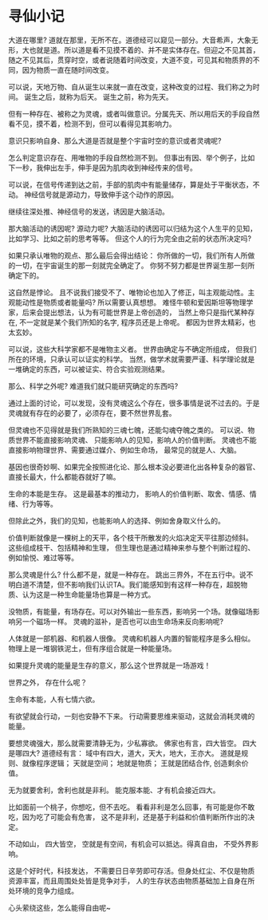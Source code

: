 # 寻仙小记

大道在哪里? 道就在那里，无所不在。道德经可以窥见一部分。大音希声，大象无形，大也就是道。所以道是看不见摸不着的、并不是实体存在。但迎之不见其首，随之不见其后，贯穿时空，或者说随着时间改变，大道不变，可见其和物质界的不同，因为物质一直在随时间改变。

可以说，天地万物、自从诞生以来就一直在改变，这种改变的过程、我们称之为时间。 诞生之后，就称为后天。 诞生之前，称为先天。

但有一种存在、被称之为灵魂，或者叫做意识。分属先天、所以用后天的手段自然看不见，摸不着，检测不到，但可以看得见其影响力。

意识只影响自身、那么大道是否就是整个宇宙时空的意识或者灵魂呢?

怎么判定意识存在、用唯物的手段自然检测不到。 但事出有因、举个例子，比如下一秒，我伸出左手，伸手是因为肌肉收到神经传来的信号。

可以说，在信号传递到达之前，手部的肌肉中有能量储存，算是处于平衡状态，不动。 神经信号就是源动力，导致伸手这个动作的原因。

继续往深处推、神经信号的发送，诱因是大脑活动。

那大脑活动的诱因呢? 源动力呢?  大脑活动的诱因可以归结为这个人生平的见知，比如学习、比如之前的思考等等。 但这个人的行为完全由之前的状态所决定吗?

如果只承认唯物的观点、那么最后会得出结论： 你所做的一切，我们所有人所做的一切，在宇宙诞生的那一刻就完全确定了。 你努不努力都是世界诞生那一刻所确定下的。

这自然是悖论。 且不说我们接受不了、唯物论也加入了修正，叫主观能动性。主观能动性是物质或者能量吗?  所以需要认真想想。 难怪牛顿和爱因斯坦等物理学家，后来会提出想法，认为有可能世界是上帝创造的， 当然上帝只是指代某种存在, 不一定就是某个我们所知的名字, 程序员还是上帝呢。 都因为世界太精彩，也太玄妙。

可以说，这些大科学家都不是唯物主义者。 世界由确定与不确定所组成， 但我们所在的环境，只承认可以证实的科学。 当然，做学术就需要严谨、科学理论就是一堆确定的东西，可以被证实、符合实验观测结果。 

那么、科学之外呢? 难道我们就只能研究确定的东西吗?

通过上面的讨论，可以发现，没有灵魂这么个存在，很多事情是说不过去的。于是灵魂就有存在的必要了，必须存在，要不然世界乱套。

但灵魂也不见得就是我们所熟知的三魂七魄，还能勾魂夺魄之类的。 可以说、物质世界不能直接影响灵魂、 只能影响人的见知，影响人的价值判断。 灵魂也不能直接影响物理世界、需要通过媒介、例如生命场， 最常见的就是人、大脑。

基因也很奇妙啊、如果完全按照进化论、那么根本没必要进化出各种复杂的器官、直接长最大，什么都能吞就好了嘛。

生命的本能是生存。 这是最基本的推动力， 影响人的价值判断、取舍、情感、情绪、行为等等。

但除此之外，我们的见知，也能影响人的选择、例如舍身取义什么的。

价值判断就像是一棵树上的天平，各个枝干所散发的火焰决定天平往那边倾斜。 这些组成枝干、包括精神和生理， 但生理也是通过精神来参与整个判断过程的、例如愉悦、难过等等。

那么灵魂是什么?  什么都不是，就是一种存在。 跳出三界外，不在五行中。说不明白道不清楚，但不影响我们认识TA。我们能感知到有这样一种存在，超脱物质、认为这是一种生命能量场也算是一种方式。 

没物质，有能量，有场存在。可以对外输出一些东西，影响另一个场。就像磁场影响另一个磁场一样。 灵魂的滋补，是否也可以由生命场来反向影响呢?

人体就是一部机器、和机器人很像。 灵魂和机器人内置的智能程序是多么相似。 物理上是一堆钢铁泥土，但有序组合就是一种能量场。

如果提升灵魂的能量是生存的意义，那么这个世界就是一场游戏！

世界之外， 存在什么呢？


生命有本能，人有七情六欲。

有欲望就会行动，一刻也安静不下来。 行动需要思维来驱动，这就会消耗灵魂的能量。

要想灵魂强大，那么就需要清静无为，少私寡欲。 佛家也有言，四大皆空。 四大是哪四大? 道德经有言： 域中有四大，道大，天大，地大，王亦大。 道就是规则、就像程序逻辑； 天就是空间； 地就是物质； 王就是团结合作, 创造剩余价值。

无为就要舍利，舍利也就是非利。 能克服本能、才有机会接近四大。

比如面前一个桃子，你想吃，但不去吃。 看看非利是怎么回事，有可能是你不敢吃，因为吃了可能会有危害， 这不是非利，还是基于利益和价值判断所作出的决定。

不动如山， 四大皆空， 空就是有空间，有机会可以抵达。得真自由， 不受外界影响。

这是个好时代，科技发达， 不需要日日辛劳即可存活。但身处红尘、不仅是物质资源丰富，而且周围处处皆是竞争对手， 人的生存状态由物质基础加上自身在所处环境的竞争力组成。

心头萦绕这些，怎么能得自由呢~



